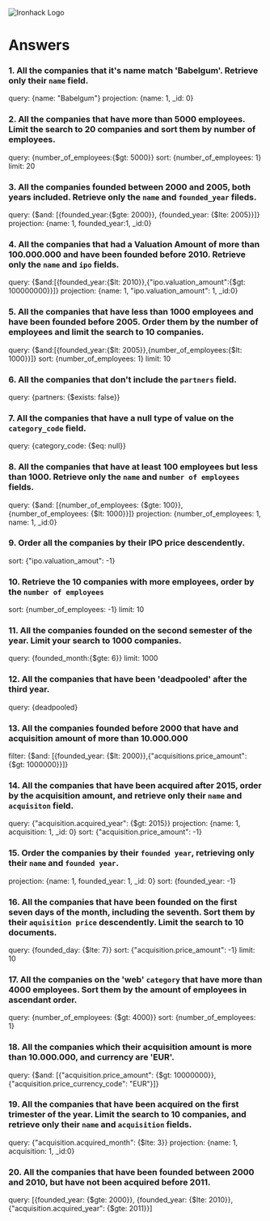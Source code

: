 ![Ironhack Logo](https://i.imgur.com/1QgrNNw.png)

# Answers

### 1. All the companies that it's name match 'Babelgum'. Retrieve only their `name` field.

<!-- Your Code Goes Here -->
query: {name: "Babelgum"}
projection: {name: 1, _id: 0}

### 2. All the companies that have more than 5000 employees. Limit the search to 20 companies and sort them by **number of employees**.

<!-- Your Code Goes Here -->
query: {number_of_employees:{$gt: 5000}}
sort: {number_of_employees: 1}
limit: 20

### 3. All the companies founded between 2000 and 2005, both years included. Retrieve only the `name` and `founded_year` fileds.

<!-- Your Code Goes Here -->
query: {$and: [{founded_year:{$gte: 2000}}, {founded_year: {$lte: 2005}}]}
projection: {name: 1, founded_year:1, _id:0}

### 4. All the companies that had a Valuation Amount of more than 100.000.000 and have been founded before 2010. Retrieve only the `name` and `ipo` fields.

<!-- Your Code Goes Here -->
query: {$and:[{founded_year:{$lt: 2010}},{"ipo.valuation_amount":{$gt: 100000000}}]}
projection: {name: 1, "ipo.valuation_amount": 1, _id:0}

### 5. All the companies that have less than 1000 employees and have been founded before 2005. Order them by the number of employees and limit the search to 10 companies.

<!-- Your Code Goes Here -->
query:  {$and:[{founded_year:{$lt: 2005}},{number_of_employees:{$lt: 1000}}]}
sort: {number_of_employees: 1}
limit: 10

### 6. All the companies that don't include the `partners` field.

<!-- Your Code Goes Here -->
query: {partners: {$exists: false}}

### 7. All the companies that have a null type of value on the `category_code` field.

<!-- Your Code Goes Here -->
query:  {category_code: {$eq: null}}

### 8. All the companies that have at least 100 employees but less than 1000. Retrieve only the `name` and `number of employees` fields.

<!-- Your Code Goes Here -->
query: {$and: [{number_of_employees: {$gte: 100}}, {number_of_employees: {$lt: 1000}}]} 
projection: {number_of_employees: 1, name: 1, _id:0}

### 9. Order all the companies by their IPO price descendently.

<!-- Your Code Goes Here -->
sort: {"ipo.valuation_amout": -1}

### 10. Retrieve the 10 companies with more employees, order by the `number of employees`

<!-- Your Code Goes Here -->
sort: {number_of_employees: -1}
limit: 10

### 11. All the companies founded on the second semester of the year. Limit your search to 1000 companies.

<!-- Your Code Goes Here -->
query: {founded_month:{$gte: 6}}
limit: 1000


### 12. All the companies that have been 'deadpooled' after the third year.

<!-- Your Code Goes Here -->
query:  {deadpooled}

### 13. All the companies founded before 2000 that have and acquisition amount of more than 10.000.000

<!-- Your Code Goes Here -->
filter: {$and: [{founded_year: {$lt: 2000}},{"acquisitions.price_amount": {$gt: 1000000}}]}

### 14. All the companies that have been acquired after 2015, order by the acquisition amount, and retrieve only their `name` and `acquisiton` field.

<!-- Your Code Goes Here -->
query: {"acquisition.acquired_year": {$gt: 2015}}
projection: {name: 1, acquisition: 1, _id: 0}
sort: {"acquisition.price_amount": -1}

### 15. Order the companies by their `founded year`, retrieving only their `name` and `founded year`.

<!-- Your Code Goes Here -->
projection: {name: 1, founded_year: 1, _id: 0}
sort: {founded_year: -1}

### 16. All the companies that have been founded on the first seven days of the month, including the seventh. Sort them by their `aquisition price` descendently. Limit the search to 10 documents.

<!-- Your Code Goes Here -->
query: {founded_day: {$lte: 7}}
sort: {"acquisition.price_amount": -1}
limit: 10

### 17. All the companies on the 'web' `category` that have more than 4000 employees. Sort them by the amount of employees in ascendant order.

<!-- Your Code Goes Here -->
query: {number_of_employees: {$gt: 4000}}
sort: {number_of_employees: 1}


### 18. All the companies which their acquisition amount is more than 10.000.000, and currency are 'EUR'.

<!-- Your Code Goes Here -->
query: {$and: [{"acquisition.price_amount": {$gt: 10000000}}, {"acquisition.price_currency_code": "EUR"}]}

### 19. All the companies that have been acquired on the first trimester of the year. Limit the search to 10 companies, and retrieve only their `name` and `acquisition` fields.

<!-- Your Code Goes Here -->
query: {"acquisition.acquired_month": {$lte: 3}}
projection: {name: 1, acquisition: 1, _id:0}

### 20. All the companies that have been founded between 2000 and 2010, but have not been acquired before 2011.

<!-- Your Code Goes Here -->
query: [{founded_year: {$gte: 2000}}, {founded_year: {$lte: 2010}}, {"acquisition.acquired_year": {$gte: 2011}}]